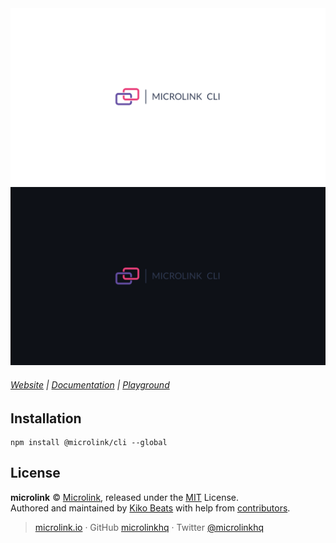 <div align="center">
  <img src="https://github.com/microlinkhq/cdn/raw/master/dist/banner/cli.png#gh-light-mode-only" alt="microlink cdn">
  <img src="https://github.com/microlinkhq/cdn/raw/master/dist/banner/cli-dark.png#gh-dark-mode-only" alt="microlink cdn">
</div>

###### [Website](https://microlink.io/) | [Documentation](https://microlink.io/docs/api/getting-started/overview) | [Playground](https://mql.microlink.io)

## Installation

```
npm install @microlink/cli --global
```

## License

**microlink** © [Microlink](https://microlink.io), released under the [MIT](https://github.com/microlinkhq/cli/blob/master/LICENSE.md) License.<br>
Authored and maintained by [Kiko Beats](https://kikobeats.com) with help from [contributors](https://github.com/microlinkhq/cli/contributors).

> [microlink.io](https://microlink.io) · GitHub [microlinkhq](https://github.com/microlinkhq) · Twitter [@microlinkhq](https://twitter.com/microlinkhq)

